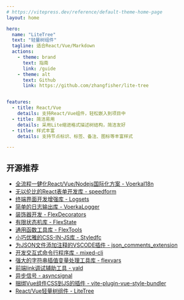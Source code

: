```yaml
---
# https://vitepress.dev/reference/default-theme-home-page
layout: home

hero:
  name: "LiteTree"
  text: "轻量树组件"
  tagline: 适合React/Vue/Markdown
  actions:
    - theme: brand
      text: 指南
      link: /guide
    - theme: alt
      text: Github
      link: https://github.com/zhangfisher/lite-tree


features:
  - title: React/Vue
    details: 支持React/Vue组件，轻松嵌入到项目中
  - title: 简洁易用
    details: 采用Lite缩进格式描述树结构，简洁友好
  - title: 样式丰富
    details: 支持节点标识、标签、备注、图标等丰富样式

---
```

<script setup>
import RepoList from 'components/RepoList.vue'
</script>
## 开源推荐

- [全流程一健化React/Vue/Nodejs国际化方案 - VoerkaI18n](https://zhangfisher.github.io/voerka-i18n/)
- [无以伦比的React表单开发库 - speedform](https://zhangfisher.github.io/speed-form/)
- [终端界面开发增强库 - Logsets](https://zhangfisher.github.io/logsets/)
- [简单的日志输出库 - VoerkaLogger](https://zhangfisher.github.io/voerkalogger/)
- [装饰器开发 - FlexDecorators](https://zhangfisher.github.io/flex-decorators/)
- [有限状态机库 - FlexState](https://zhangfisher.github.io/flexstate/)
- [通用函数工具库 - FlexTools](https://zhangfisher.github.io/flex-tools/)
- [小巧优雅的CSS-IN-JS库 - Styledfc](https://zhangfisher.github.io/styledfc/)
- [为JSON文件添加注释的VSCODE插件 - json_comments_extension](https://github.com/zhangfisher/json_comments_extension)
- [开发交互式命令行程序库 - mixed-cli](https://github.com/zhangfisher/mixed-cli)
- [强大的字符串插值变量处理工具库 - flexvars](https://github.com/zhangfisher/flexvars)
- [前端link调试辅助工具 - yald](https://github.com/zhangfisher/yald)
- [异步信号 - asyncsignal](https://github.com/zhangfisher/asyncsignal)
- [捆绑Vue组件CSS到JS的插件 - vite-plugin-vue-style-bundler ](https://github.com/zhangfisher/vite-plugin-vue-style-bundler)
- [React/Vue轻量树组件 - LiteTree](https://github.com/zhangfisher/lite-tree)
